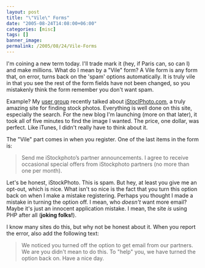 ```yaml
---
layout: post
title: "\"Vile\" Forms"
date: "2005-08-24T14:08:00+06:00"
categories: [misc]
tags: []
banner_image: 
permalink: /2005/08/24/Vile-Forms
---
```


I'm coining a new term today. I'll trade mark it (hey, if Paris can, so can I) and make millions. What do I mean by a "Vile" form? A Vile form is any form that, on error, turns back on the 'spam' options automatically. It is truly vile in that you see the rest of the form fields have not been changed, so you mistakenly think the form remember you don't want spam. 

Example? My <a href="http://www.acadianammug.org">user group</a> recently talked about <a href="http://www.istockphoto.com">iStoclPhoto.com</a>, a truly amazing site for finding stock photos. Everything is well done on this site, especially the search. For the new blog I'm launching (more on that later), it took all of five minutes to find the image I wanted. The price, one dollar, was perfect. Like iTunes, I didn't really have to think about it.

The "Vile" part comes in when you register. One of the last items in the form is:

<blockquote>
Send me iStockphoto’s partner announcements. I agree to receive occasional special offers from iStockphoto partners (no more than one per month).
</blockquote>

Let's be honest, iStockPhoto. This is spam. But hey, at least you give me an opt-out, which is nice. What isn't so nice is the fact that you turn this option back on when I make a mistake registering. Perhaps you thought I made a mistake in turning the option off. I mean, who <i>doesn't</i> want more email? Maybe it's just an innocent application mistake. I mean, the site <i>is</i> using PHP after all (<b>joking folks!</b>). 

I know many sites do this, but why not be honest about it. When you report the error, also add the following text:

<blockquote>
We noticed you turned off the option to get email from our partners. We are you didn't mean to do this. To "help" you, we have turned the option back on. Have a nice day.
</blockquote>